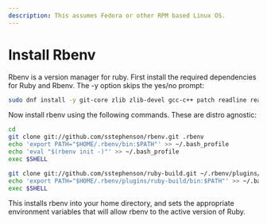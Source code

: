 ```yaml
---
description: This assumes Fedora or other RPM based Linux OS.
---
```


# Install Rbenv

Rbenv is a version manager for ruby.  First install the required dependencies for Ruby and Rbenv. The -y option skips the yes/no prompt:

```bash
sudo dnf install -y git-core zlib zlib-devel gcc-c++ patch readline readline-devel libyaml-devel libffi-devel openssl-devel make bzip2 autoconf automake libtool bison curl sqlite-devel
```

Now install rbenv using the following commands. These are distro agnostic:

```bash
cd
git clone git://github.com/sstephenson/rbenv.git .rbenv
echo 'export PATH="$HOME/.rbenv/bin:$PATH"' >> ~/.bash_profile
echo 'eval "$(rbenv init -)"' >> ~/.bash_profile
exec $SHELL

git clone git://github.com/sstephenson/ruby-build.git ~/.rbenv/plugins/ruby-build
echo 'export PATH="$HOME/.rbenv/plugins/ruby-build/bin:$PATH"' >> ~/.bash_profile
exec $SHELL
```

This installs rbenv into your home directory, and sets the appropriate environment variables that will allow rbenv to the active version of Ruby.

